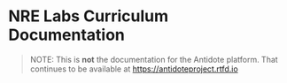 # NRE Labs Curriculum Documentation

> NOTE: This is **not** the documentation for the Antidote platform. That continues to be available at https://antidoteproject.rtfd.io
